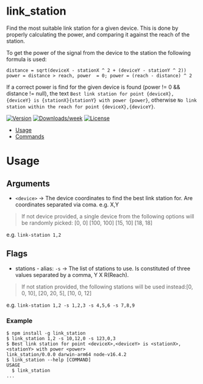 link_station
============

Find the most suitable link station for a given device.
This is done by properly calculating the power, and comparing it against
the reach of the station.

To get the power of the signal from the device to the station the following formula is used:

```text
distance = sqrt(deviceX - stationX ^ 2 + (deviceY - stationY ^ 2))
power = distance > reach, power  = 0; power = (reach - distance) ^ 2
```

If a correct power is find for the given device is found (power != 0 && distance != null), the text
`Best link station for point {deviceX},{deviceY} is {stationX}{stationY} with power {power}`, otherwise
`No link station within the reach for point {deviceX},{deviceY}`.

[![Version](https://img.shields.io/npm/v/link_station.svg)](https://npmjs.org/package/link_station)
[![Downloads/week](https://img.shields.io/npm/dw/link_station.svg)](https://npmjs.org/package/link_station)
[![License](https://img.shields.io/npm/l/link_station.svg)](https://github.com/MetCoder95/link_station/blob/master/package.json)

<!-- toc -->
* [Usage](#usage)
* [Commands](#commands)
<!-- tocstop -->
# Usage
<!-- usage -->
## Arguments
- `<device>` -> The device coordinates to find the best link station for. Are coordinates separated via coma. e.g. X,Y
>If not device provided, a single device from the following options will be randomly picked: [0, 0] [100, 100] [15, 10] [18, 18]

e.g. `link-station 1,2`

## Flags
- stations - alias: `-s` -> The list of stations to use. Is constituted of three values separated by a comma, Y X R(Reach).
>If not station provided, the following stations will be used instead:[0, 0, 10], [20, 20, 5], [10, 0, 12]

e.g. `link-station 1,2 -s 1,2,3 -s 4,5,6 -s 7,8,9`
### Example
```sh-session
$ npm install -g link_station
$ link_station 1,2 -s 10,12,0 -s 123,0,3
$ Best link station for point <deviceX>,<deviceY> is <stationX>,<stationY> with power <power>
link_station/0.0.0 darwin-arm64 node-v16.4.2
$ link_station --help [COMMAND]
USAGE
  $ link_station
...
```
<!-- usagestop -->
